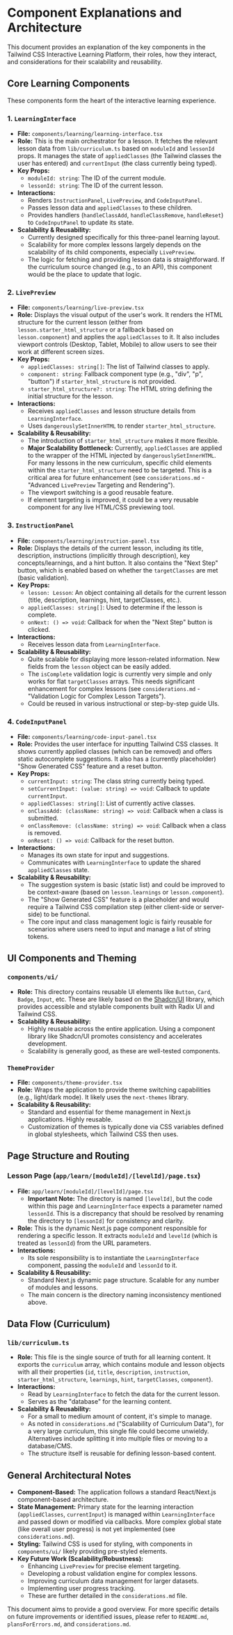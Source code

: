 # Component Explanations and Architecture

This document provides an explanation of the key components in the Tailwind CSS Interactive Learning Platform, their roles, how they interact, and considerations for their scalability and reusability.

## Core Learning Components

These components form the heart of the interactive learning experience.

### 1. `LearningInterface`

*   **File:** `components/learning/learning-interface.tsx`
*   **Role:** This is the main orchestrator for a lesson. It fetches the relevant lesson data from `lib/curriculum.ts` based on `moduleId` and `lessonId` props. It manages the state of `appliedClasses` (the Tailwind classes the user has entered) and `currentInput` (the class currently being typed).
*   **Key Props:**
    *   `moduleId: string`: The ID of the current module.
    *   `lessonId: string`: The ID of the current lesson.
*   **Interactions:**
    *   Renders `InstructionPanel`, `LivePreview`, and `CodeInputPanel`.
    *   Passes lesson data and `appliedClasses` to these children.
    *   Provides handlers (`handleClassAdd`, `handleClassRemove`, `handleReset`) to `CodeInputPanel` to update its state.
*   **Scalability & Reusability:**
    *   Currently designed specifically for this three-panel learning layout.
    *   Scalability for more complex lessons largely depends on the scalability of its child components, especially `LivePreview`.
    *   The logic for fetching and providing lesson data is straightforward. If the curriculum source changed (e.g., to an API), this component would be the place to update that logic.

### 2. `LivePreview`

*   **File:** `components/learning/live-preview.tsx`
*   **Role:** Displays the visual output of the user's work. It renders the HTML structure for the current lesson (either from `lesson.starter_html_structure` or a fallback based on `lesson.component`) and applies the `appliedClasses` to it. It also includes viewport controls (Desktop, Tablet, Mobile) to allow users to see their work at different screen sizes.
*   **Key Props:**
    *   `appliedClasses: string[]`: The list of Tailwind classes to apply.
    *   `component: string`: Fallback component type (e.g., "div", "p", "button") if `starter_html_structure` is not provided.
    *   `starter_html_structure?: string`: The HTML string defining the initial structure for the lesson.
*   **Interactions:**
    *   Receives `appliedClasses` and lesson structure details from `LearningInterface`.
    *   Uses `dangerouslySetInnerHTML` to render `starter_html_structure`.
*   **Scalability & Reusability:**
    *   The introduction of `starter_html_structure` makes it more flexible.
    *   **Major Scalability Bottleneck:** Currently, `appliedClasses` are applied to the wrapper of the HTML injected by `dangerouslySetInnerHTML`. For many lessons in the new curriculum, specific child elements within the `starter_html_structure` need to be targeted. This is a critical area for future enhancement (see `considerations.md` - "Advanced `LivePreview` Targeting and Rendering").
    *   The viewport switching is a good reusable feature.
    *   If element targeting is improved, it could be a very reusable component for any live HTML/CSS previewing tool.

### 3. `InstructionPanel`

*   **File:** `components/learning/instruction-panel.tsx`
*   **Role:** Displays the details of the current lesson, including its title, description, instructions (implicitly through description), key concepts/learnings, and a hint button. It also contains the "Next Step" button, which is enabled based on whether the `targetClasses` are met (basic validation).
*   **Key Props:**
    *   `lesson: Lesson`: An object containing all details for the current lesson (title, description, learnings, hint, targetClasses, etc.).
    *   `appliedClasses: string[]`: Used to determine if the lesson is complete.
    *   `onNext: () => void`: Callback for when the "Next Step" button is clicked.
*   **Interactions:**
    *   Receives lesson data from `LearningInterface`.
*   **Scalability & Reusability:**
    *   Quite scalable for displaying more lesson-related information. New fields from the `lesson` object can be easily added.
    *   The `isComplete` validation logic is currently very simple and only works for flat `targetClasses` arrays. This needs significant enhancement for complex lessons (see `considerations.md` - "Validation Logic for Complex Lesson Targets").
    *   Could be reused in various instructional or step-by-step guide UIs.

### 4. `CodeInputPanel`

*   **File:** `components/learning/code-input-panel.tsx`
*   **Role:** Provides the user interface for inputting Tailwind CSS classes. It shows currently applied classes (which can be removed) and offers static autocomplete suggestions. It also has a (currently placeholder) "Show Generated CSS" feature and a reset button.
*   **Key Props:**
    *   `currentInput: string`: The class string currently being typed.
    *   `setCurrentInput: (value: string) => void`: Callback to update `currentInput`.
    *   `appliedClasses: string[]`: List of currently active classes.
    *   `onClassAdd: (className: string) => void`: Callback when a class is submitted.
    *   `onClassRemove: (className: string) => void`: Callback when a class is removed.
    *   `onReset: () => void`: Callback for the reset button.
*   **Interactions:**
    *   Manages its own state for input and suggestions.
    *   Communicates with `LearningInterface` to update the shared `appliedClasses` state.
*   **Scalability & Reusability:**
    *   The suggestion system is basic (static list) and could be improved to be context-aware (based on `lesson.learnings` or `lesson.component`).
    *   The "Show Generated CSS" feature is a placeholder and would require a Tailwind CSS compilation step (either client-side or server-side) to be functional.
    *   The core input and class management logic is fairly reusable for scenarios where users need to input and manage a list of string tokens.

## UI Components and Theming

### `components/ui/`

*   **Role:** This directory contains reusable UI elements like `Button`, `Card`, `Badge`, `Input`, etc. These are likely based on the [Shadcn/UI](https://ui.shadcn.com/) library, which provides accessible and stylable components built with Radix UI and Tailwind CSS.
*   **Scalability & Reusability:**
    *   Highly reusable across the entire application. Using a component library like Shadcn/UI promotes consistency and accelerates development.
    *   Scalability is generally good, as these are well-tested components.

### `ThemeProvider`

*   **File:** `components/theme-provider.tsx`
*   **Role:** Wraps the application to provide theme switching capabilities (e.g., light/dark mode). It likely uses the `next-themes` library.
*   **Scalability & Reusability:**
    *   Standard and essential for theme management in Next.js applications. Highly reusable.
    *   Customization of themes is typically done via CSS variables defined in global stylesheets, which Tailwind CSS then uses.

## Page Structure and Routing

### Lesson Page (`app/learn/[moduleId]/[levelId]/page.tsx`)

*   **File:** `app/learn/[moduleId]/[levelId]/page.tsx`
    *   **Important Note:** The directory is named `[levelId]`, but the code within this page and `LearningInterface` expects a parameter named `lessonId`. This is a discrepancy that should be resolved by renaming the directory to `[lessonId]` for consistency and clarity.
*   **Role:** This is the dynamic Next.js page component responsible for rendering a specific lesson. It extracts `moduleId` and `levelId` (which is treated as `lessonId`) from the URL parameters.
*   **Interactions:**
    *   Its sole responsibility is to instantiate the `LearningInterface` component, passing the `moduleId` and `lessonId` to it.
*   **Scalability & Reusability:**
    *   Standard Next.js dynamic page structure. Scalable for any number of modules and lessons.
    *   The main concern is the directory naming inconsistency mentioned above.

## Data Flow (Curriculum)

### `lib/curriculum.ts`

*   **Role:** This file is the single source of truth for all learning content. It exports the `curriculum` array, which contains module and lesson objects with all their properties (`id`, `title`, `description`, `instruction`, `starter_html_structure`, `learnings`, `hint`, `targetClasses`, `component`).
*   **Interactions:**
    *   Read by `LearningInterface` to fetch the data for the current lesson.
    *   Serves as the "database" for the learning content.
*   **Scalability & Reusability:**
    *   For a small to medium amount of content, it's simple to manage.
    *   As noted in `considerations.md` ("Scalability of Curriculum Data"), for a very large curriculum, this single file could become unwieldy. Alternatives include splitting it into multiple files or moving to a database/CMS.
    *   The structure itself is reusable for defining lesson-based content.

## General Architectural Notes

*   **Component-Based:** The application follows a standard React/Next.js component-based architecture.
*   **State Management:** Primary state for the learning interaction (`appliedClasses`, `currentInput`) is managed within `LearningInterface` and passed down or modified via callbacks. More complex global state (like overall user progress) is not yet implemented (see `considerations.md`).
*   **Styling:** Tailwind CSS is used for styling, with components in `components/ui/` likely providing pre-styled elements.
*   **Key Future Work (Scalability/Robustness):**
    *   Enhancing `LivePreview` for precise element targeting.
    *   Developing a robust validation engine for complex lessons.
    *   Improving curriculum data management for larger datasets.
    *   Implementing user progress tracking.
    *   These are further detailed in the `considerations.md` file.

This document aims to provide a good overview. For more specific details on future improvements or identified issues, please refer to `README.md`, `plansForErrors.md`, and `considerations.md`.

